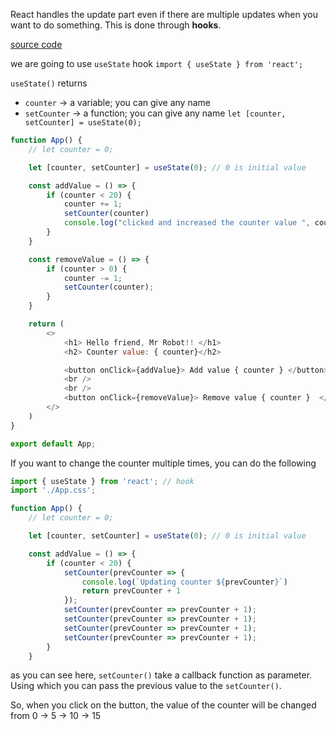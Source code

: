 React handles the update part even if there are multiple updates when you want to do something. This is done through **hooks**.

[source code](https://github.com/facebook/react/blob/main/packages/react/src/ReactHooks.js)


we are going to use `useState` hook 
`import { useState } from 'react';`

`useState()` returns
- `counter` -> a variable; you can give any name
- `setCounter` -> a function; you can give any name
`let [counter, setCounter] = useState(0);`


```js
function App() {
    // let counter = 0;

    let [counter, setCounter] = useState(0); // 0 is initial value

    const addValue = () => {
        if (counter < 20) {
            counter += 1;
            setCounter(counter)
            console.log("clicked and increased the counter value ", counter);
        }
    }

    const removeValue = () => {
        if (counter > 0) {
            counter -= 1;
            setCounter(counter);
        }
    }

    return (
        <>
            <h1> Hello friend, Mr Robot!! </h1>
            <h2> Counter value: { counter}</h2>

            <button onClick={addValue}> Add value { counter } </button>
            <br />
            <br />
            <button onClick={removeValue}> Remove value { counter }  </button>
        </>
    )
}

export default App;
```


If you want to change the counter multiple times, you can do the following
```js
import { useState } from 'react'; // hook
import './App.css';

function App() {
    // let counter = 0;

    let [counter, setCounter] = useState(0); // 0 is initial value

    const addValue = () => {
        if (counter < 20) {
            setCounter(prevCounter => {
                console.log(`Updating counter ${prevCounter}`)
                return prevCounter + 1
            });
            setCounter(prevCounter => prevCounter + 1);
            setCounter(prevCounter => prevCounter + 1);
            setCounter(prevCounter => prevCounter + 1);
            setCounter(prevCounter => prevCounter + 1);
        }
    }
```

as you can see here, `setCounter()` take a callback function as parameter. Using which you can pass the previous value to the `setCounter()`.

So, when you click on the button, the value of the counter will be changed from 0 -> 5 -> 10 -> 15